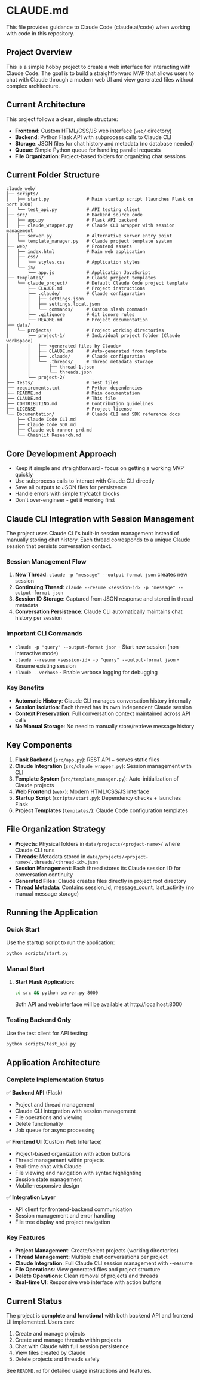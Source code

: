 # CLAUDE.md

This file provides guidance to Claude Code (claude.ai/code) when working with code in this repository.

## Project Overview

This is a simple hobby project to create a web interface for interacting with Claude Code. The goal is to build a straightforward MVP that allows users to chat with Claude through a modern web UI and view generated files without complex architecture.

## Current Architecture

This project follows a clean, simple structure:

- **Frontend**: Custom HTML/CSS/JS web interface (`web/` directory)
- **Backend**: Python Flask API with subprocess calls to Claude CLI
- **Storage**: JSON files for chat history and metadata (no database needed)
- **Queue**: Simple Python queue for handling parallel requests
- **File Organization**: Project-based folders for organizing chat sessions

## Current Folder Structure

```
claude_web/
├── scripts/
│   ├── start.py              # Main startup script (launches Flask on port 8000)
│   └── test_api.py           # API testing client
├── src/                      # Backend source code
│   ├── app.py                # Flask API backend
│   ├── claude_wrapper.py     # Claude CLI wrapper with session management
│   ├── server.py             # Alternative server entry point
│   └── template_manager.py   # Claude project template system
├── web/                      # Frontend assets
│   ├── index.html            # Main web application
│   ├── css/
│   │   └── styles.css        # Application styles
│   └── js/
│       └── app.js            # Application JavaScript
├── templates/                # Claude project templates
│   └── claude_project/       # Default Claude Code project template
│       ├── CLAUDE.md         # Project instructions
│       ├── .claude/          # Claude configuration
│       │   ├── settings.json
│       │   ├── settings.local.json
│       │   └── commands/     # Custom slash commands
│       ├── .gitignore        # Git ignore rules
│       └── README.md         # Project documentation
├── data/
│   └── projects/             # Project working directories
│       ├── project-1/        # Individual project folder (Claude workspace)
│       │   ├── <generated files by Claude>
│       │   ├── CLAUDE.md     # Auto-generated from template
│       │   ├── .claude/      # Claude configuration
│       │   └── .threads/     # Thread metadata storage
│       │       ├── thread-1.json
│       │       └── threads.json
│       └── project-2/
├── tests/                    # Test files
├── requirements.txt          # Python dependencies
├── README.md                 # Main documentation
├── CLAUDE.md                 # This file
├── CONTRIBUTING.md           # Contribution guidelines
├── LICENSE                   # Project license
└── Documentation/            # Claude CLI and SDK reference docs
    ├── Claude Code CLI.md
    ├── Claude Code SDK.md
    ├── Claude web runner prd.md
    └── Chainlit Research.md
```

## Core Development Approach

- Keep it simple and straightforward - focus on getting a working MVP quickly
- Use subprocess calls to interact with Claude CLI directly
- Save all outputs to JSON files for persistence
- Handle errors with simple try/catch blocks
- Don't over-engineer - get it working first

## Claude CLI Integration with Session Management

The project uses Claude CLI's built-in session management instead of manually storing chat history. Each thread corresponds to a unique Claude session that persists conversation context.

### Session Management Flow
1. **New Thread**: `claude -p "message" --output-format json` creates new session
2. **Continuing Thread**: `claude --resume <session-id> -p "message" --output-format json` 
3. **Session ID Storage**: Captured from JSON response and stored in thread metadata
4. **Conversation Persistence**: Claude CLI automatically maintains chat history per session

### Important CLI Commands
- `claude -p "query" --output-format json` - Start new session (non-interactive mode)
- `claude --resume <session-id> -p "query" --output-format json` - Resume existing session
- `claude --verbose` - Enable verbose logging for debugging

### Key Benefits
- **Automatic History**: Claude CLI manages conversation history internally
- **Session Isolation**: Each thread has its own independent Claude session
- **Context Preservation**: Full conversation context maintained across API calls
- **No Manual Storage**: No need to manually store/retrieve message history

## Key Components

1. **Flask Backend** (`src/app.py`): REST API + serves static files
2. **Claude Integration** (`src/claude_wrapper.py`): Session management with CLI
3. **Template System** (`src/template_manager.py`): Auto-initialization of Claude projects
4. **Web Frontend** (`web/`): Modern HTML/CSS/JS interface
5. **Startup Script** (`scripts/start.py`): Dependency checks + launches Flask
6. **Project Templates** (`templates/`): Claude Code configuration templates

## File Organization Strategy

- **Projects**: Physical folders in `data/projects/<project-name>/` where Claude CLI runs
- **Threads**: Metadata stored in `data/projects/<project-name>/.threads/<thread-id>.json`
- **Session Management**: Each thread stores its Claude session ID for conversation continuity
- **Generated Files**: Claude creates files directly in project root directory
- **Thread Metadata**: Contains session_id, message_count, last_activity (no manual message storage)

## Running the Application

### Quick Start
Use the startup script to run the application:
```bash
python scripts/start.py
```

### Manual Start
1. **Start Flask Application**:
   ```bash
   cd src && python server.py 8000
   ```
   Both API and web interface will be available at http://localhost:8000

### Testing Backend Only
Use the test client for API testing:
```bash
python scripts/test_api.py
```

## Application Architecture

### Complete Implementation Status
✅ **Backend API** (Flask)
- Project and thread management
- Claude CLI integration with session management  
- File operations and viewing
- Delete functionality
- Job queue for async processing

✅ **Frontend UI** (Custom Web Interface)
- Project-based organization with action buttons
- Thread management within projects
- Real-time chat with Claude
- File viewing and navigation with syntax highlighting
- Session state management
- Mobile-responsive design

✅ **Integration Layer**
- API client for frontend-backend communication
- Session management and error handling
- File tree display and project navigation

### Key Features
- **Project Management**: Create/select projects (working directories)
- **Thread Management**: Multiple chat conversations per project
- **Claude Integration**: Full Claude CLI session management with --resume
- **File Operations**: View generated files and project structure  
- **Delete Operations**: Clean removal of projects and threads
- **Real-time UI**: Responsive web interface with action buttons

## Current Status

The project is **complete and functional** with both backend API and frontend UI implemented. Users can:
1. Create and manage projects
2. Create and manage threads within projects  
3. Chat with Claude with full session persistence
4. View files created by Claude
5. Delete projects and threads safely

See `README.md` for detailed usage instructions and features.